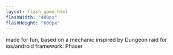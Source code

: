```yaml
---
layout: flash_game.html
flashWidth: "400px"
flashHeight: "600px"
---
```

made for fun, based on a mechanic inspired by Dungeon raid for ios/android
framework: Phaser
